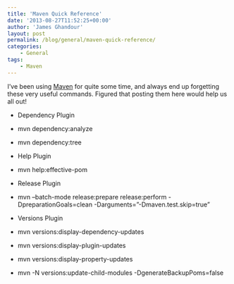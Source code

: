 ```yaml
---
title: 'Maven Quick Reference'
date: '2013-08-27T11:52:25+00:00'
author: 'James Ghandour'
layout: post
permalink: /blog/general/maven-quick-reference/
categories:
    - General
tags:
    - Maven
---
```


I’ve been using [Maven](http://maven.apache.org/) for quite some time, and always end up forgetting these very useful commands. Figured that posting them here would help us all out!

- Dependency Plugin
- mvn dependency:analyze
- mvn dependency:tree
 
- Help Plugin
- mvn help:effective-pom
 
- Release Plugin
- mvn –batch-mode release:prepare release:perform -DpreparationGoals=clean -Darguments=”-Dmaven.test.skip=true”
 
- Versions Plugin
- mvn versions:display-dependency-updates
- mvn versions:display-plugin-updates
- mvn versions:display-property-updates
- mvn -N versions:update-child-modules -DgenerateBackupPoms=false
 